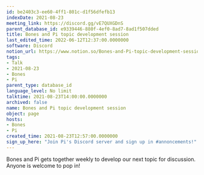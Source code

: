 ```yaml
---
id: be2403c3-ee60-4ff1-801c-d1f56dfefb13
indexDate: 2021-08-23
meeting_link: https://discord.gg/vE7QUXGDnS
parent_database_id: e9339446-880f-4ef0-8ad7-8ad1f507dded
title: Bones and Pi topic development session
last_edited_time: 2022-06-12T12:37:00.0000000
software: Discord
notion_url: https://www.notion.so/Bones-and-Pi-topic-development-session-be2403c3ee604ff1801cd1f56dfefb13
tags:
- Talk
- 2021-08-23
- Bones
- Pi
parent_type: database_id
language_level: No limit
talktime: 2021-08-23T14:00:00.0000000
archived: false
name: Bones and Pi topic development session
object: page
hosts:
- Bones
- Pi
created_time: 2021-08-23T12:57:00.0000000
sign_up_here: "Join Pi's Discord server and sign up in #annoncements!"
---
```


Bones and Pi gets together weekly to develop our next topic for discussion.
Anyone is welcome to pop in!










